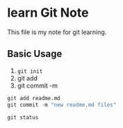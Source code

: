 # learn Git Note

This file is my note for git learning.

## Basic Usage

1. `git init`
2. git add <file>
3. git commit -m <message>

```python
git add readme.md
git commit -m "new readme.md files"
```

`git status`
 